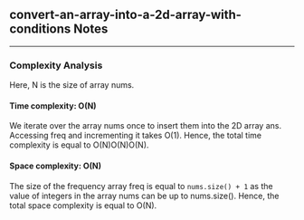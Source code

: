 <h2>convert-an-array-into-a-2d-array-with-conditions Notes</h2><hr>

### Complexity Analysis

Here, N is the size of array nums.

#### Time complexity: O(N)

We iterate over the array nums once to insert them into the 2D array ans. Accessing freq and incrementing it takes O(1). Hence, the total time complexity is equal to O(N)O(N)O(N).

#### Space complexity: O(N)

The size of the frequency array freq is equal to `nums.size() + 1` as the value of integers in the array nums can be up to nums.size(). Hence, the total space complexity is equal to O(N).
